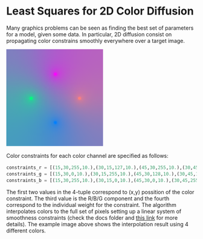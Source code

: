 # Least Squares for 2D Color Diffusion  

Many graphics problems can be seen as finding the best set of parameters for a model, given some data. In particular, 2D diffusion consist on propagating color constrains smoothly everywhere over a target image. 

![Diffusion result usign 4 input colors.](https://github.com/emmanueliarussi/diffusion_2D_least_squares/blob/master/interpolation_sample.png)

Color constraints for each color channel are specified as follows: 
```python
constraints_r = [(15,30,255,10.),(30,15,127,10.),(45,30,255,10.),(30,45,128,10.)]
constraints_g = [(15,30,0,10.),(30,15,255,10.),(45,30,128,10.),(30,45,128,10.)]
constraints_b = [(15,30,255,10.),(30,15,0,10.),(45,30,0,10.),(30,45,255,10.)]
```
The first two values in the 4-tuple correspond to (x,y) possition of the color constraint. The third value is the R/B/G component and the fourth correspond to the individual weight for the constraint. The algorithm interpolates colors to the full set of pixels setting up a linear system of smoothness constraints (check the docs folder and [this link](https://en.wikipedia.org/wiki/Linear_least_squares#Derivation_of_the_normal_equations) for more details). The example image above shows the interpolation result using 4 different colors. 
